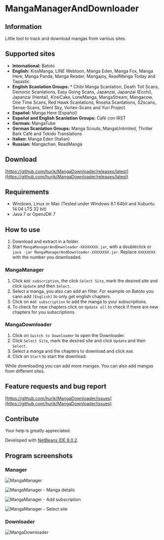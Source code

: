 # MangaManagerAndDownloader

## Information
Little tool to track and download mangas from various sites.

## Supported sites
* **International:** Batoto
* **English:** KissManga, LINE Webtoon, Manga Eden, Manga Fox, Manga Here, Manga Panda, Manga Reader, Mangajoy, ReadManga Today and Tapastic
* **English Scanlation Groups:** * Chibi Manga Scanlation, Death Toll Scans, Demonic Scanlations, Easy Going Scans, Japanzai, Japanzai (Ecchi), Japanzai (Hentai), KireiCake, LoneManga, MangaStream, Mangacow, One Time Scans, Red Hawk Scanlations, Roselia Scanlations, S2scans, Sense-Scans, Silent Sky, Vortex-Scans and Yuri Project
* **Español:** Manga Here (Español)
* **Español and English Scanlation Groups:** Café con IRST
* **German:** MangaTube
* **German Scanlation Groups:** Manga Scouts, MangaUnlimited, Thriller Bark Café and Tokido Translations
* **Italian:** Manga Eden (Italian)
* **Russian:** Mangachan, ReadManga

## Download
[https://github.com/hurik/MangaDownloader/releases/latest](https://github.com/hurik/MangaDownloader/releases/latest)

## Requirements
* Windows, Linux or Mac (Tested under Windows 8.1 64bit and Xubuntu 14.04 LTS 32 bit)
* Java 7 or OpenJDK 7

## How to use
1. Download and extract in a folder.
2. Start `MangaManagerAndDownloader-XXXXXXXX.jar`, with a doubleclick or `java -jar MangaManagerAndDownloader-XXXXXXXX.jar`. Replace `XXXXXXXX` with the number you downloaded.

### MangaManager
1. Click `Add subscription`, the click `Select Site`, mark the desired site and click `Update` and then `Select`.
2. Select a manga, you also can add an filter. For example on Batoto you cann add `[English]` to only get english chapters.
3. Click on `Add subscription` to add the manga to your subscriptions.
4. To check for new chapters click on `Update all` to check if there are new chapters for you subscriptions.

### MangaDownloader
1. Click on `Switch to Downloader` to open the Downloader.
2. Click `Select Site`, mark the desired site and click `Update` and then `Select`.
3. Select a manga and the chapters to download and click `Add`.
4. Click on `Start` to start the download.

While downloading you can add more mangas. You can also add mangas from different sites.

## Feature requests and bug report
[https://github.com/hurik/MangaDownloader/issues](https://github.com/hurik/MangaDownloader/issues)

## Contribute
Your help is greatly appreciated.

Developed with [NetBeans IDE 8.0.2](https://netbeans.org/downloads/).

##  Program screenshots
### Manager
![MangaManager](https://raw.github.com/hurik/MangaDownloader/master/images/Manager.png)

![MangaManager - Manga details](https://raw.github.com/hurik/MangaDownloader/master/images/Manager-MangaDetails.png)

![MangaManager - Add subscription](https://raw.github.com/hurik/MangaDownloader/master/images/Manager-AddSubscription.png)

![MangaManager - Select site](https://raw.github.com/hurik/MangaDownloader/master/images/Manager-SelectSite.png)

### Downloader
![MangaDownloader](https://raw.github.com/hurik/MangaDownloader/master/images/Downloader.png)